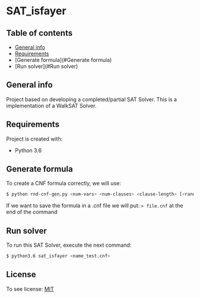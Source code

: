 # SAT_isfayer

## Table of contents
* [General info](#general-info)
* [Requirements](#Requirements)
* [Generate formula](#Generate formula)
* [Run solver](#Run solver)

## General info

Project based on developing a completed/partial SAT Solver. This is a implementation of a WalkSAT Solver.
	
## Requirements
Project is created with:
* Python 3.6

## Generate formula
To create a CNF formula correctly, we will use:

```bash
$ python rnd-cnf-gen.py <num-vars> <num-clauses> <clause-length> [<random-seed>]
```
If we want to save the formula in a .cnf file we will put: ```> file.cnf``` at the end of the command

## Run solver
To run this SAT Solver, execute the next command:

```bash
$ python3.6 sat_isfayer <name_test.cnf>
```

## License
To see license: [MIT](https://choosealicense.com/licenses/mit/)